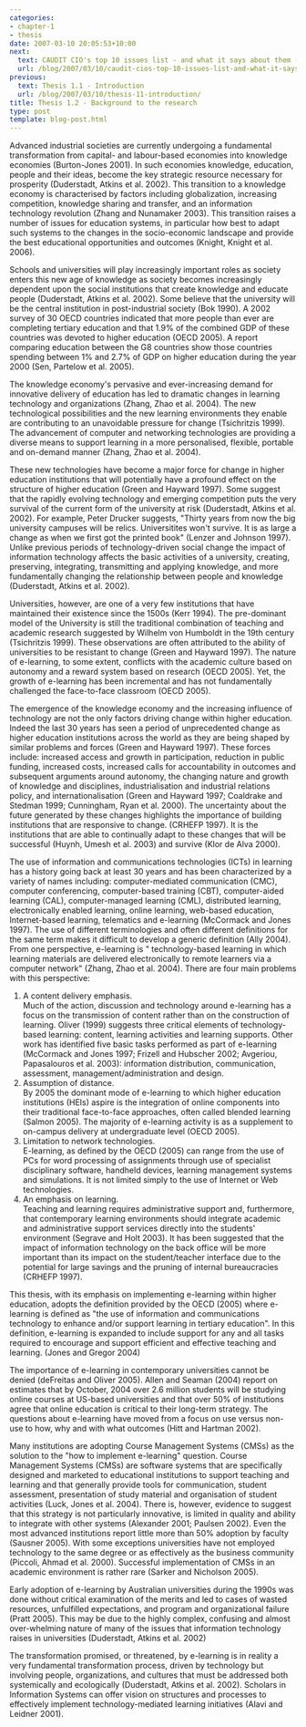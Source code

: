 ```yaml
---
categories:
- chapter-1
- thesis
date: 2007-03-10 20:05:53+10:00
next:
  text: CAUDIT CIO's top 10 issues list - and what it says about them (to me)
  url: /blog/2007/03/10/caudit-cios-top-10-issues-list-and-what-it-says-about-them-to-me/
previous:
  text: Thesis 1.1 - Introduction
  url: /blog/2007/03/10/thesis-11-introduction/
title: Thesis 1.2 - Background to the research
type: post
template: blog-post.html
---
```

Advanced industrial societies are currently undergoing a fundamental transformation from capital- and labour-based economies into knowledge economies (Burton-Jones 2001). In such economies knowledge, education, people and their ideas, become the key strategic resource necessary for prosperity (Duderstadt, Atkins et al. 2002). This transition to a knowledge economy is characterised by factors including globalization, increasing competition, knowledge sharing and transfer, and an information technology revolution (Zhang and Nunamaker 2003). This transition raises a number of issues for education systems, in particular how best to adapt such systems to the changes in the socio-economic landscape and provide the best educational opportunities and outcomes (Knight, Knight et al. 2006).

Schools and universities will play increasingly important roles as society enters this new age of knowledge as society becomes increasingly dependent upon the social institutions that create knowledge and educate people (Duderstadt, Atkins et al. 2002). Some believe that the university will be the central institution in post-industrial society (Bok 1990). A 2002 survey of 30 OECD countries indicated that more people than ever are completing tertiary education and that 1.9% of the combined GDP of these countries was devoted to higher education (OECD 2005). A report comparing education between the G8 countries show those countries spending between 1% and 2.7% of GDP on higher education during the year 2000 (Sen, Partelow et al. 2005).

The knowledge economy's pervasive and ever-increasing demand for innovative delivery of education has led to dramatic changes in learning technology and organizations (Zhang, Zhao et al. 2004). The new technological possibilities and the new learning environments they enable are contributing to an unavoidable pressure for change (Tsichritzis 1999). The advancement of computer and networking technologies are providing a diverse means to support learning in a more personalised, flexible, portable and on-demand manner (Zhang, Zhao et al. 2004).

These new technologies have become a major force for change in higher education institutions that will potentially have a profound effect on the structure of higher education (Green and Hayward 1997). Some suggest that the rapidly evolving technology and emerging competition puts the very survival of the current form of the university at risk (Duderstadt, Atkins et al. 2002). For example, Peter Drucker suggests, "Thirty years from now the big university campuses will be relics. Universitites won't survive. It is as large a change as when we first got the printed book" (Lenzer and Johnson 1997). Unlike previous periods of technology-driven social change the impact of information technology affects the basic activities of a university, creating, preserving, integrating, transmitting and applying knowledge, and more fundamentally changing the relationship between people and knowledge (Duderstadt, Atkins et al. 2002).

Universities, however, are one of a very few institutions that have maintained their existence since the 1500s (Kerr 1994). The pre-dominant model of the University is still the traditional combination of teaching and academic research suggested by Wilhelm von Humboldt in the 19th century (Tsichritzis 1999). These observations are often attributed to the ability of universities to be resistant to change (Green and Hayward 1997). The nature of e-learning, to some extent, conflicts with the academic culture based on autonomy and a reward system based on research (OECD 2005). Yet, the growth of e-learning has been incremental and has not fundamentally challenged the face-to-face classroom (OECD 2005).

The emergence of the knowledge economy and the increasing influence of technology are not the only factors driving change within higher education. Indeed the last 30 years has seen a period of unprecedented change as higher education institutions across the world as they are being shaped by similar problems and forces (Green and Hayward 1997). These forces include: increased access and growth in participation, reduction in public funding, increased costs, increased calls for accountability in outcomes and subsequent arguments around autonomy, the changing nature and growth of knowledge and disciplines, industrialisation and industrial relations policy, and internationalisation (Green and Hayward 1997; Coaldrake and Stedman 1999; Cunningham, Ryan et al. 2000). The uncertainty about the future generated by these changes highlights the importance of building institutions that are responsive to change. (CRHEFP 1997). It is the institutions that are able to continually adapt to these changes that will be successful (Huynh, Umesh et al. 2003) and survive (Klor de Alva 2000).

The use of information and communications technologies (ICTs) in learning has a history going back at least 30 years and has been characterized by a variety of names including: computer-mediated communication (CMC), computer conferencing, computer-based training (CBT), computer-aided learning (CAL), computer-managed learning (CML), distributed learning, electronically enabled learning, online learning, web-based education, Internet-based learning, telematics and e-learning (McCormack and Jones 1997). The use of different terminologies and often different definitions for the same term makes it difficult to develop a generic definition (Ally 2004). From one perspective, e-learning is " technology-based learning in which learning materials are delivered electronically to remote learners via a computer network" (Zhang, Zhao et al. 2004). There are four main problems with this perspective:

1. A content delivery emphasis.  
    Much of the action, discussion and technology around e-learning has a focus on the transmission of content rather than on the construction of learning. Oliver (1999) suggests three critical elements of technology-based learning: content, learning activities and learning supports. Other work has identified five basic tasks performed as part of e-learning (McCormack and Jones 1997; Frizell and Hubscher 2002; Avgeriou, Papasalouros et al. 2003): information distribution, communication, assessment, management/administration and design.
2. Assumption of distance.  
    By 2005 the dominant mode of e-learning to which higher education institutions (HEIs) aspire is the integration of online components into their traditional face-to-face approaches, often called blended learning (Salmon 2005). The majority of e-learning activity is as a supplement to on-campus delivery at undergraduate level (OECD 2005).
3. Limitation to network technologies.  
    E-learning, as defined by the OECD (2005) can range from the use of PCs for word processing of assignments through use of specialist disciplinary software, handheld devices, learning management systems and simulations. It is not limited simply to the use of Internet or Web technologies.
4. An emphasis on learning.  
    Teaching and learning requires administrative support and, furthermore, that contemporary learning environments should integrate academic and administrative support services directly into the students' environment (Segrave and Holt 2003). It has been suggested that the impact of information technology on the back office will be more important than its impact on the student/teacher interface due to the potential for large savings and the pruning of internal bureaucracies (CRHEFP 1997).

This thesis, with its emphasis on implementing e-learning within higher education, adopts the definition provided by the OECD (2005) where e-learning is defined as "the use of information and communications technology to enhance and/or support learning in tertiary education". In this definition, e-learning is expanded to include support for any and all tasks required to encourage and support efficient and effective teaching and learning. (Jones and Gregor 2004)

The importance of e-learning in contemporary universities cannot be denied (deFreitas and Oliver 2005). Allen and Seaman (2004) report on estimates that by October, 2004 over 2.6 million students will be studying online courses at US-based universities and that over 50% of institutions agree that online education is critical to their long-term strategy. The questions about e-learning have moved from a focus on use versus non-use to how, why and with what outcomes (Hitt and Hartman 2002).

Many institutions are adopting Course Management Systems (CMSs) as the solution to the "how to implement e-learning" question. Course Management Systems (CMSs) are software systems that are specifically designed and marketed to educational institutions to support teaching and learning and that generally provide tools for communication, student assessment, presentation of study material and organisation of student activities (Luck, Jones et al. 2004). There is, however, evidence to suggest that this strategy is not particularly innovative, is limited in quality and ability to integrate with other systems (Alexander 2001; Paulsen 2002). Even the most advanced institutions report little more than 50% adoption by faculty (Sausner 2005). With some exceptions universities have not employed technology to the same degree or as effectively as the business community (Piccoli, Ahmad et al. 2000). Successful implementation of CMSs in an academic environment is rather rare (Sarker and Nicholson 2005).

Early adoption of e-learning by Australian universities during the 1990s was done without critical examination of the merits and led to cases of wasted resources, unfulfilled expectations, and program and organizational failure (Pratt 2005). This may be due to the highly complex, confusing and almost over-whelming nature of many of the issues that information technology raises in universities (Duderstadt, Atkins et al. 2002)

The transformation promised, or threatened, by e-learning is in reality a very fundamental transformation process, driven by technology but involving people, organizations, and cultures that must be addressed both systemically and ecologically (Duderstadt, Atkins et al. 2002). Scholars in Information Systems can offer vision on structures and processes to effectively implement technology-mediated learning initiatives (Alavi and Leidner 2001).
